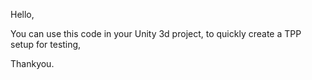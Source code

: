Hello,

You can use this code in your Unity 3d project, to quickly create a TPP setup for testing,

Thankyou.

